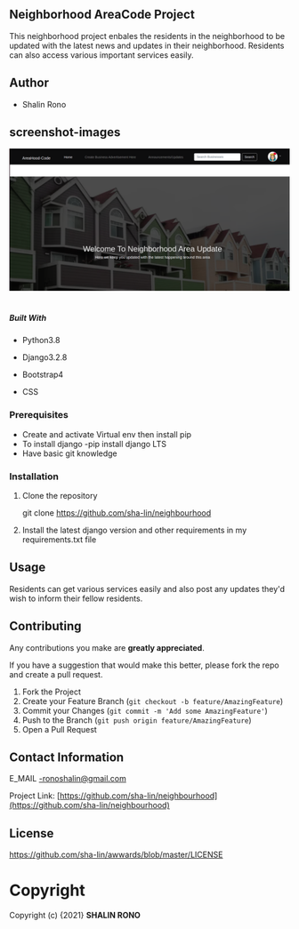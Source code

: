 ## Neighborhood AreaCode Project
This neighborhood project enbales the residents in the neighborhood to be updated with the latest news and updates in their neighborhood. Residents can also access various important services easily.

## Author 
* Shalin Rono

## screenshot-images
<img src="./static/images/hood1.png"> <br><br>


##### Built With

- Python3.8 

- Django3.2.8

- Bootstrap4

- CSS

### Prerequisites
* Create and activate Virtual env then install pip
* To install django -pip install django LTS
* Have basic git knowledge

### Installation

1. Clone the repository
   
   git clone https://github.com/sha-lin/neighbourhood

2. Install the latest django version and other requirements in my requirements.txt file


## Usage

Residents can get various services easily and also post any updates they'd wish to inform their fellow residents. 


## Contributing
Any contributions you make are **greatly appreciated**.

If you have a suggestion that would make this better, please fork the repo and create a pull request. 

1. Fork the Project
2. Create your Feature Branch (`git checkout -b feature/AmazingFeature`)
3. Commit your Changes (`git commit -m 'Add some AmazingFeature'`)
4. Push to the Branch (`git push origin feature/AmazingFeature`)
5. Open a Pull Request

## Contact Information
E_MAIL -ronoshalin@gmail.com

Project Link: [https://github.com/sha-lin/neighbourhood](https://github.com/sha-lin/neighbourhood)
## License
https://github.com/sha-lin/awwards/blob/master/LICENSE
# **Copyright**
Copyright (c) {2021} **SHALIN RONO**